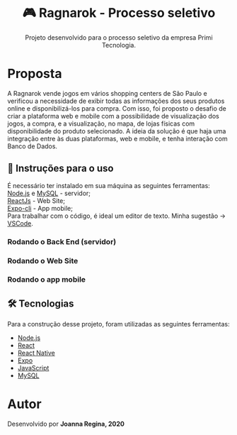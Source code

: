 <h1 align="center">
  🎮 Ragnarok - Processo seletivo
</h1>
<p align="center">Projeto desenvolvido para o processo seletivo da empresa Primi Tecnologia.</p>

# Proposta
A Ragnarok vende jogos em vários shopping centers de São Paulo e verificou a
necessidade de exibir todas as informações dos seus produtos online e
disponibilizá-los para compra. Com isso, foi proposto o desafio de criar a plataforma web e mobile 
com a possibilidade de visualização dos jogos, a compra, e a visualização, no mapa, de lojas físicas 
com disponibilidade do produto selecionado.
A ideia da solução é que haja uma integração entre às duas plataformas, web e mobile, e tenha interação com Banco de Dados.

## 🎲 Instruções para o uso
É necessário ter instalado em sua máquina as seguintes ferramentas: <br/>
[Node.js](https://nodejs.org/en/) e [MySQL](https://www.mysql.com) - servidor; <br/>
[ReactJs](https://pt-br.reactjs.org) - Web Site; <br/>
[Expo-cli](https://docs.expo.io/workflow/expo-cli/) - App mobile; <br/>
Para trabalhar com o código, é ideal um editor de texto. Minha sugestão -> [VSCode](https://code.visualstudio.com/).

### Rodando o Back End (servidor)

### Rodando o Web Site

### Rodando o app mobile


## 🛠️ Tecnologias

Para a construção desse projeto, foram utilizadas as seguintes ferramentas:

- [Node.js](https://nodejs.org/en/)
- [React](https://pt-br.reactjs.org/)
- [React Native](https://reactnative.dev/)
- [Expo](https://docs.expo.io)
- [JavaScript](https://developer.mozilla.org/pt-BR/docs/Web/JavaScript)
- [MySQL](https://www.mysql.com)

# Autor
Desenvolvido por <b>Joanna Regina<b>, 2020

